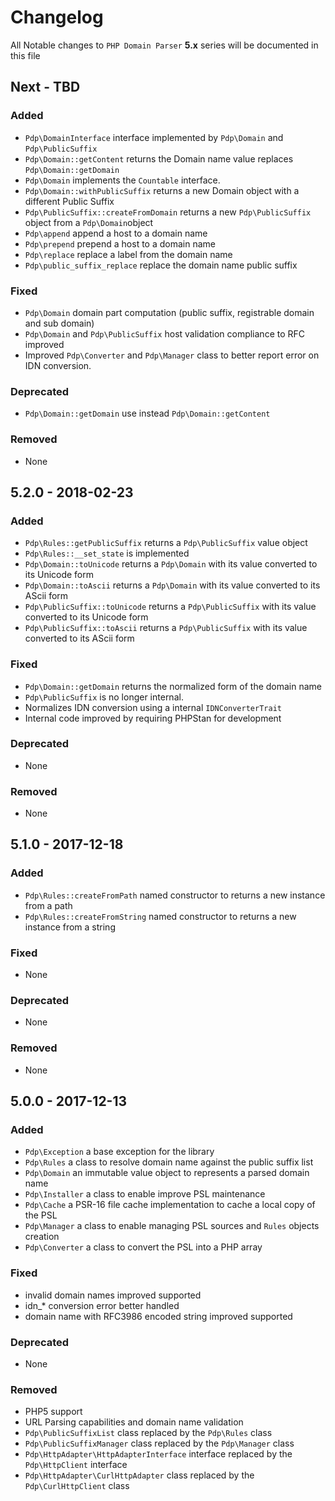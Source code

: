 # Changelog

All Notable changes to `PHP Domain Parser` **5.x** series will be documented in this file

## Next - TBD

### Added

- `Pdp\DomainInterface` interface implemented by `Pdp\Domain` and `Pdp\PublicSuffix`
- `Pdp\Domain::getContent` returns the Domain name value replaces `Pdp\Domain::getDomain`
- `Pdp\Domain` implements the `Countable` interface.
- `Pdp\Domain::withPublicSuffix` returns a new Domain object with a different Public Suffix
- `Pdp\PublicSuffix::createFromDomain` returns a new `Pdp\PublicSuffix` object from a `Pdp\Domain`object
- `Pdp\append` append a host to a domain name
- `Pdp\prepend` prepend a host to a domain name
- `Pdp\replace` replace a label from the domain name
- `Pdp\public_suffix_replace` replace the domain name public suffix

### Fixed

- `Pdp\Domain` domain part computation (public suffix, registrable domain and sub domain)
- `Pdp\Domain` and `Pdp\PublicSuffix` host validation compliance to RFC improved
- Improved `Pdp\Converter` and `Pdp\Manager` class to better report error on IDN conversion.

### Deprecated

- `Pdp\Domain::getDomain` use instead `Pdp\Domain::getContent`

### Removed

- None

## 5.2.0 - 2018-02-23

### Added

- `Pdp\Rules::getPublicSuffix` returns a `Pdp\PublicSuffix` value object
- `Pdp\Rules::__set_state` is implemented
- `Pdp\Domain::toUnicode` returns a `Pdp\Domain` with its value converted to its Unicode form
- `Pdp\Domain::toAscii` returns a `Pdp\Domain` with its value converted to its AScii form
- `Pdp\PublicSuffix::toUnicode` returns a `Pdp\PublicSuffix` with its value converted to its Unicode form
- `Pdp\PublicSuffix::toAscii` returns a `Pdp\PublicSuffix` with its value converted to its AScii form

### Fixed

- `Pdp\Domain::getDomain` returns the normalized form of the domain name
- `Pdp\PublicSuffix` is no longer internal.
- Normalizes IDN conversion using a internal `IDNConverterTrait`
- Internal code improved by requiring PHPStan for development

### Deprecated

- None

### Removed

- None

## 5.1.0 - 2017-12-18

### Added

- `Pdp\Rules::createFromPath` named constructor to returns a new instance from a path
- `Pdp\Rules::createFromString` named constructor to returns a new instance from a string

### Fixed

- None

### Deprecated

- None

### Removed

- None

## 5.0.0 - 2017-12-13

### Added

- `Pdp\Exception` a base exception for the library
- `Pdp\Rules` a class to resolve domain name against the public suffix list
- `Pdp\Domain` an immutable value object to represents a parsed domain name
- `Pdp\Installer` a class to enable improve PSL maintenance
- `Pdp\Cache` a PSR-16 file cache implementation to cache a local copy of the PSL
- `Pdp\Manager` a class to enable managing PSL sources and `Rules` objects creation
- `Pdp\Converter` a class to convert the PSL into a PHP array

### Fixed

- invalid domain names improved supported
- idn_* conversion error better handled
- domain name with RFC3986 encoded string improved supported

### Deprecated

- None

### Removed

- PHP5 support
- URL Parsing capabilities and domain name validation
- `Pdp\PublicSuffixList` class replaced by the `Pdp\Rules` class
- `Pdp\PublicSuffixManager` class replaced by the `Pdp\Manager` class
- `Pdp\HttpAdapter\HttpAdapterInterface` interface replaced by the `Pdp\HttpClient` interface
- `Pdp\HttpAdapter\CurlHttpAdapter` class replaced by the `Pdp\CurlHttpClient` class